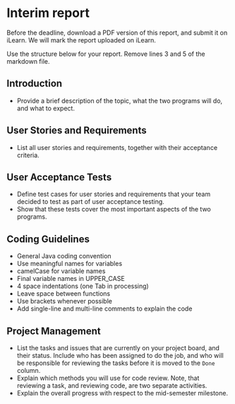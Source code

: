 # Interim report

Before the deadline, download a PDF version of this report, and submit it on iLearn. We will mark the report uploaded on iLearn.

Use the structure below for your report. Remove lines 3 and 5 of the markdown file.

## Introduction

 - Provide a brief description of the topic, what the two programs will do, and what to expect.

## User Stories and Requirements

 - List all user stories and requirements, together with their acceptance criteria.

## User Acceptance Tests
 - Define test cases for user stories and requirements that your team decided to test as part of user acceptance testing. 
 - Show that these tests cover the most important aspects of the two programs.

## Coding Guidelines
 - General Java coding convention
 - Use meaningful names for variables
 - camelCase for variable names
 - Final variable names in UPPER_CASE
 - 4 space indentations (one Tab in processing)
 - Leave space between functions
 - Use brackets whenever possible
 - Add single-line and multi-line comments to explain the code
 
## Project Management
 - List the tasks and issues that are currently on your project board, and their status. Include who has been assigned to do the job, and who will be responsible for reviewing the tasks before it is moved to the `Done` column.
 - Explain which methods you will use for code review. Note, that reviewing a task, and reviewing code, are two separate activities.
 - Explain the overall progress with respect to the mid-semester milestone. 



